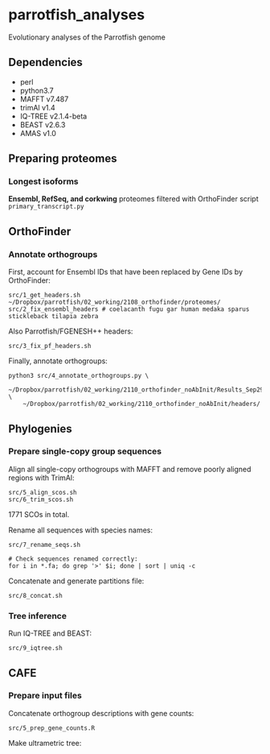 # parrotfish_analyses
Evolutionary analyses of the Parrotfish genome

## Dependencies
- perl
- python3.7
- MAFFT v7.487
- trimAl v1.4
- IQ-TREE v2.1.4-beta
- BEAST v2.6.3
- AMAS v1.0

## Preparing proteomes

### Longest isoforms

**Ensembl, RefSeq, and corkwing** proteomes filtered with OrthoFinder script `primary_transcript.py`

## OrthoFinder

### Annotate orthogroups

First, account for Ensembl IDs that have been replaced by Gene IDs by OrthoFinder:
```
src/1_get_headers.sh ~/Dropbox/parrotfish/02_working/2108_orthofinder/proteomes/
src/2_fix_ensembl_headers # coelacanth fugu gar human medaka sparus stickleback tilapia zebra
```

Also Parrotfish/FGENESH++ headers:
```
src/3_fix_pf_headers.sh
```

Finally, annotate orthogroups:
```
python3 src/4_annotate_orthogroups.py \
	~/Dropbox/parrotfish/02_working/2110_orthofinder_noAbInit/Results_Sep29/Orthogroups/Orthogroups.tsv \
	~/Dropbox/parrotfish/02_working/2110_orthofinder_noAbInit/headers/
```

## Phylogenies

### Prepare single-copy group sequences

Align all single-copy orthogroups with MAFFT and remove poorly aligned regions with TrimAl:
```
src/5_align_scos.sh
src/6_trim_scos.sh
```
1771 SCOs in total.

Rename all sequences with species names:
```
src/7_rename_seqs.sh

# Check sequences renamed correctly:
for i in *.fa; do grep '>' $i; done | sort | uniq -c
```

Concatenate and generate partitions file:
```
src/8_concat.sh
```

### Tree inference

Run IQ-TREE and BEAST:
```
src/9_iqtree.sh
```

## CAFE

### Prepare input files

Concatenate orthogroup descriptions with gene counts:
```
src/5_prep_gene_counts.R
```

Make ultrametric tree:
